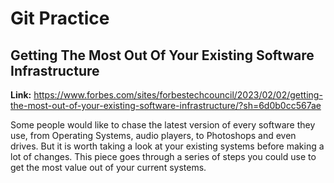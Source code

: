 # Git Practice

## Getting The Most Out Of Your Existing Software Infrastructure

**Link:** https://www.forbes.com/sites/forbestechcouncil/2023/02/02/getting-the-most-out-of-your-existing-software-infrastructure/?sh=6d0b0cc567ae

Some people would like to chase the latest version of every software they use, from Operating Systems, audio players, to Photoshops and even drives. But it is worth taking a look at your existing systems before making a lot of changes. This piece goes through a series of steps you could use to get the most value out of your current systems.
